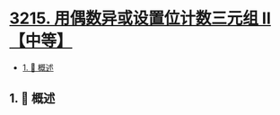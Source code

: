 # [3215. 用偶数异或设置位计数三元组 II【中等】](https://github.com/Tdahuyou/TNotes.leetcode/tree/main/notes/3215.%20%E7%94%A8%E5%81%B6%E6%95%B0%E5%BC%82%E6%88%96%E8%AE%BE%E7%BD%AE%E4%BD%8D%E8%AE%A1%E6%95%B0%E4%B8%89%E5%85%83%E7%BB%84%20II%E3%80%90%E4%B8%AD%E7%AD%89%E3%80%91)

<!-- region:toc -->

- [1. 📝 概述](#1--概述)

<!-- endregion:toc -->

## 1. 📝 概述
